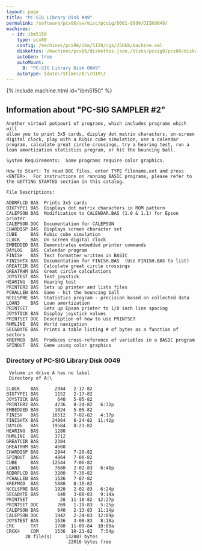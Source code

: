 ```yaml
---
layout: page
title: "PC-SIG Library Disk #49"
permalink: /software/pcx86/sw/misc/pcsig/0001-0999/DISK0049/
machines:
  - id: ibm5150
    type: pcx86
    config: /machines/pcx86/ibm/5150/cga/256kb/machine.xml
    diskettes: /machines/pcx86/diskettes.json,/disks/pcsig0/pcx86/diskettes.json
    autoGen: true
    autoMount:
      B: "PC-SIG Library Disk 0049"
    autoType: $date\r$time\rB:\rDIR\r
---
```


{% include machine.html id="ibm5150" %}

## Information about "PC-SIG SAMPLER #2"

    Another virtual potpouri of programs, which includes programs which will
    allow you to print 3x5 cards, display dot matrix characters, on-screen
    digital clock, play with a Rubic cube simulation, use a calendar
    program, calculate great circle crossings, try a hearing test, run a
    loan amortization statistics program, or hit the bouncing ball.
    
    System Requirements:  Some programs require color graphics.
    
    How to Start: To read DOC files, enter TYPE filename.ext and press
    <ENTER>.  For instructions on running BASIC programs, please refer to
    the GETTING STARTED section in this catalog.
    
    File Descriptions:
    
    ADDRFLCD BAS  Prints 3x5 cards
    BIGTYPE1 BAS  Displays dot matrix characters in ROM pattern
    CALEPSON BAS  Modification to CALENDAR.BAS (1.0 & 1.1) for Epson printer
    CALEPSON DOC  Documentation for CALEPSON
    CHARDISP BAS  Displays screen character set
    CUBE     BAS  Rubic cube simulation
    CLOCK    BAS  On screen digital clock
    EMBEDDED BAS  Demonstrates embedded printer commands
    DAYLOG   BAS  Calendar program
    FINISH   BAS  Text formatter written in BASIC
    FINISHTX BAS  Documentation for FINISH.BAS  (Use FINISH.BAS to list)
    GREATCIR BAS  Calculate great circle crossings
    GREATRHM BAS  Great circle calculations
    JOYSTEST BAS  Test joystick
    HEARING  BAS  Hearing test
    PRINTER2 BAS  Sets up printer and lists files
    PCHALLEN BAS  Game - hit the bouncing ball
    NCCLSPRE BAS  Statistics program - precision based on collected data
    LOAN3    BAS  Loan amortization
    PRINTSET      Sets up Epson printer to 1/8 inch line spacing
    JOYSTICK BAS  Display joystick values
    PRINTSET DOC  Description of how to use PRINTSET
    RHMLINE  BAS  World navigation
    SEC&BYTE BAS  Prints a table listing # of bytes as a function of sectors
    XREFMOD  BAS  Produces cross-reference of variables in a BASIC program
    SPINOUT  BAS  Game using color graphics

### Directory of PC-SIG Library Disk 0049

     Volume in drive A has no label
     Directory of A:\

    CLOCK    BAS      2944   2-17-82
    BIGTYPE1 BAS      1152   2-17-82
    JOYSTICK BAS       640   5-05-82
    PRINTER2 BAS      4736   8-24-82   6:32p
    EMBEDDED BAS      1024   5-05-82
    FINISH   BAS     16512   7-02-82   4:17p
    FINISHTX BAS     24064   6-24-82  11:42p
    DAYLOG   BAS     19584   8-21-82
    HEARING  BAS      1280
    RHMLINE  BAS      3712
    GREATCIR BAS      2304
    GREATRHM BAS      4608
    CHARDISP BAS      2944   7-20-82
    SPINOUT  BAS      4864   7-06-82
    CUBE     BAS     12544   7-06-82
    LOAN3    BAS      7680   2-02-83   6:48p
    ADDRFLCD BAS      3200   7-30-82
    PCHALLEN BAS      1536   7-07-82
    XREFMOD  BAS      5888   8-18-82
    NCCLSPRE BAS      1920   2-02-83   6:24p
    SEC&BYTE BAS       640   3-08-83   9:14a
    PRINTSET            28  11-10-82  12:27p
    PRINTSET DOC       769   1-19-83   5:25p
    CALEPSON BAS       640   2-13-83  11:14p
    CALEPSON DOC      1942   2-24-83  12:09p
    JOYSTEST BAS      1536   3-08-83   8:10a
    CRC      TXT      1780  11-09-84  10:09a
    CRCK4    COM      1536  10-21-82   7:54p
           28 file(s)     132007 bytes
                           22016 bytes free
